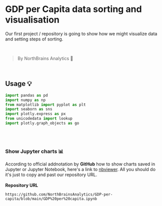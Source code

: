 # GDP per Capita data sorting and visualisation
Our first project / repository is going to show how we might visualize data and setting 
steps of sorting.

<br>

> By NorthBrains Analytics 🧠

<br>

## Usage 💡

```python
import pandas as pd
import numpy as np
from matplotlib import pyplot as plt 
import seaborn as sns
import plotly.express as px
from unicodedata import lookup
import plotly.graph_objects as go
```

<br>
<br>

### Show Jupyter charts 📊
According to official addnotation by **GitHub** how to show charts saved in Jupyter or Jupyter Notebook, here's a link to [nbviewer](https://nbviewer.org). All you should do it's just to copy and past our repository URL.
<br>
<br>
**Repository URL**
```
https://github.com/NorthBrainsAnalytics/GDP-per-capita/blob/main/GDP%20per%20capita.ipynb
```
